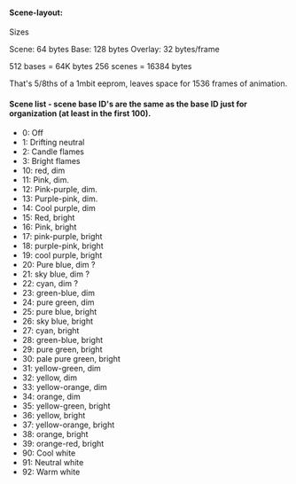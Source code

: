 #### Scene-layout:

Sizes

Scene: 64 bytes
Base: 128 bytes
Overlay: 32 bytes/frame

512 bases = 64K bytes
256 scenes = 16384 bytes

That's 5/8ths of a 1mbit eeprom, leaves space for 1536 frames of animation. 

#### Scene list - scene base ID's are the same as the base ID just for organization (at least in the first 100). 
- 0: Off
- 1: Drifting neutral
- 2: Candle flames
- 3: Bright flames
- 10: red, dim
- 11: Pink, dim.
- 12: Pink-purple, dim.
- 13: Purple-pink, dim.
- 14: Cool purple, dim
- 15: Red, bright
- 16: Pink, bright
- 17: pink-purple, bright
- 18: purple-pink, bright
- 19: cool purple, bright
- 20: Pure blue, dim ?
- 21: sky blue, dim ?
- 22: cyan, dim ?
- 23: green-blue, dim
- 24: pure green, dim
- 25: pure blue, bright
- 26: sky blue, bright
- 27: cyan, bright
- 28: green-blue, bright
- 29: pure green, bright
- 30: pale pure green, bright
- 31: yellow-green, dim
- 32: yellow, dim
- 33: yellow-orange, dim
- 34: orange, dim
- 35: yellow-green, bright
- 36: yellow, bright
- 37: yellow-orange, bright
- 38: orange, bright
- 39: orange-red, bright
- 90: Cool white
- 91: Neutral white
- 92: Warm white


